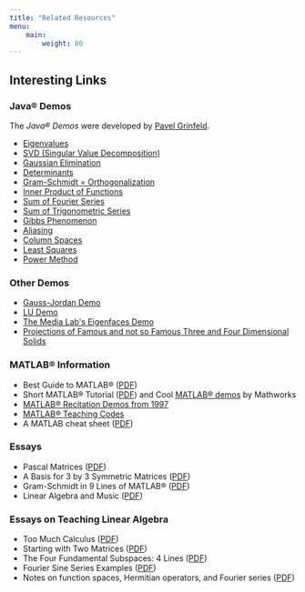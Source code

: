 ```yaml
---
title: "Related Resources"
menu: 
    main:
        weight: 80
---
```

## Interesting Links

### Java® Demos

The _Java® Demos_ were developed by [Pavel Grinfeld](http://www.drexel.edu/math/contact/facultyDirectory/PavelGrinfeld/).

- [Eigenvalues](http://ocw.mit.edu/ans7870/18/18.06/javademo/Eigen/)
- [SVD (Singular Value Decomposition)](http://ocw.mit.edu/ans7870/18/18.06/javademo/SVD/)
- [Gaussian Elimination](http://ocw.mit.edu/ans7870/18/18.06/javademo/GaussElim/)
- [Determinants](http://ocw.mit.edu/ans7870/18/18.06/javademo/Determinant/)
- [Gram-Schmidt = Orthogonalization](http://ocw.mit.edu/ans7870/18/18.06/javademo/Gram/)
- [Inner Product of Functions](http://ocw.mit.edu/ans7870/18/18.06/javademo/InnerProduct/)
- [Sum of Fourier Series](http://ocw.mit.edu/ans7870/18/18.06/javademo/FourierSeries/)
- [Sum of Trigonometric Series](http://ocw.mit.edu/ans7870/18/18.06/javademo/FourierSynthesis/)
- [Gibbs Phenomenon](http://ocw.mit.edu/ans7870/18/18.06/javademo/Gibbs/)
- [Aliasing](http://ocw.mit.edu/ans7870/18/18.06/javademo/Aliasing/)
- [Column Spaces](http://ocw.mit.edu/ans7870/18/18.06/javademo/ColSpace/)
- [Least Squares](http://ocw.mit.edu/ans7870/18/18.06/javademo/LeastSqr/)
- [Power Method](http://ocw.mit.edu/ans7870/18/18.06/javademo/power_method_applet/powerMethod.html)

### Other Demos

- [Gauss-Jordan Demo](http://web.mit.edu/18.06/www/Links/demogj)
- [LU Demo](http://web.mit.edu/18.06/www/Demos/matlab-diaries/demolu)
- [The Media Lab's Eigenfaces Demo](http://vismod.media.mit.edu/vismod/demos/facerec/basic.html)
- [Projections of Famous and not so Famous Three and Four Dimensional Solids](http://pages.uoregon.edu/koch/hypersolids/hypersolids.html)

### MATLAB® Information

- Best Guide to MATLAB® ([PDF](http://homen.vsb.cz/~lud0016/NM/matlab_guide.pdf))
- Short MATLAB® Tutorial ([PDF](related-resources/MIT18_06S10_matlab.pdf)) and Cool [MATLAB® demos](http://www.mathworks.com/products/demos/) by Mathworks
- [MATLAB® Recitation Demos from 1997](http://web.mit.edu/18.06/www/MATLAB/Recitation.html)
- [MATLAB® Teaching Codes](http://web.mit.edu/18.06/www/Course-Info/Tcodes.html)
- A MATLAB cheat sheet ([PDF](http://web.mit.edu/18.06/www/Spring09/matlab-cheatsheet.pdf))

### Essays

- Pascal Matrices ([PDF](related-resources/MIT18_06S10_pascal_work.pdf))
- A Basis for 3 by 3 Symmetric Matrices ([PDF](related-resources/MIT18_06S10_symmbases.pdf))
- Gram-Schmidt in 9 Lines of MATLAB® ([PDF](related-resources/MIT18_06S10_gramschmidtmat.pdf))
- Linear Algebra and Music ([PDF](http://web.mit.edu/18.06/www/Essays/linear-algebra-and-music.pdf))

### Essays on Teaching Linear Algebra

- Too Much Calculus ([PDF](http://web.mit.edu/18.06/www/Essays/too-much-calculus.pdf))
- Starting with Two Matrices ([PDF](http://web.mit.edu/18.06/www/Essays/starting2matrices_ver5.pdf))
- The Four Fundamental Subspaces: 4 Lines ([PDF](http://web.mit.edu/18.06/www/Essays/newpaper_ver3.pdf))
- Fourier Sine Series Examples ([PDF](http://web.mit.edu/18.06/www/Fall07/sines.pdf))
- Notes on function spaces, Hermitian operators, and Fourier series ([PDF](http://web.mit.edu/18.06/www/Fall07/operators.pdf))